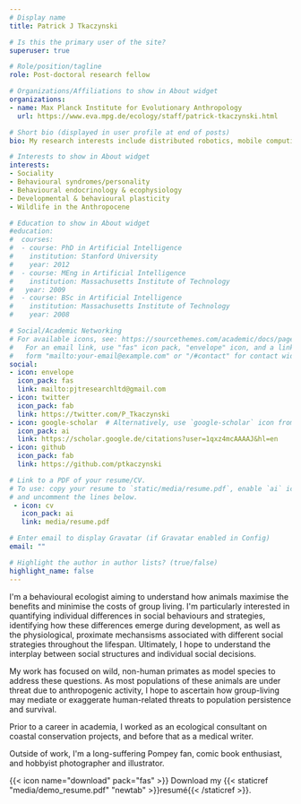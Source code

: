 ```yaml
---
# Display name
title: Patrick J Tkaczynski

# Is this the primary user of the site?
superuser: true

# Role/position/tagline
role: Post-doctoral research fellow

# Organizations/Affiliations to show in About widget
organizations:
- name: Max Planck Institute for Evolutionary Anthropology
  url: https://www.eva.mpg.de/ecology/staff/patrick-tkaczynski.html

# Short bio (displayed in user profile at end of posts)
bio: My research interests include distributed robotics, mobile computing and programmable matter.

# Interests to show in About widget
interests:
- Sociality
- Behavioural syndromes/personality
- Behavioural endocrinology & ecophysiology
- Developmental & behavioural plasticity
- Wildlife in the Anthropocene

# Education to show in About widget
#education:
#  courses:
#  - course: PhD in Artificial Intelligence
#    institution: Stanford University
#    year: 2012
#  - course: MEng in Artificial Intelligence
#    institution: Massachusetts Institute of Technology
#   year: 2009
#  - course: BSc in Artificial Intelligence
#    institution: Massachusetts Institute of Technology
#    year: 2008

# Social/Academic Networking
# For available icons, see: https://sourcethemes.com/academic/docs/page-builder/#icons
#   For an email link, use "fas" icon pack, "envelope" icon, and a link in the
#   form "mailto:your-email@example.com" or "/#contact" for contact widget.
social:
- icon: envelope
  icon_pack: fas
  link: mailto:pjtresearchltd@gmail.com
- icon: twitter
  icon_pack: fab
  link: https://twitter.com/P_Tkaczynski
- icon: google-scholar  # Alternatively, use `google-scholar` icon from `ai` icon pack
  icon_pack: ai
  link: https://scholar.google.de/citations?user=1qxz4mcAAAAJ&hl=en
- icon: github
  icon_pack: fab
  link: https://github.com/ptkaczynski

# Link to a PDF of your resume/CV.
# To use: copy your resume to `static/media/resume.pdf`, enable `ai` icons in `params.toml`, 
# and uncomment the lines below.
 - icon: cv
   icon_pack: ai
   link: media/resume.pdf

# Enter email to display Gravatar (if Gravatar enabled in Config)
email: ""

# Highlight the author in author lists? (true/false)
highlight_name: false
---
```


I'm a behavioural ecologist aiming to understand how animals maximise the benefits and minimise the costs of group living. I'm particularly interested in quantifying individual differences in social behaviours and strategies, identifying how these differences emerge during development, as well as the physiological, proximate mechansisms associated with different social strategies throughout the lifespan. Ultimately, I hope to understand the interplay between social structures and individual social decisions.

My work has focused on wild, non-human primates as model species to address these questions. As most populations of these animals are under threat due to anthropogenic activity, I hope to ascertain how group-living may mediate or exaggerate human-related threats to population persistence and survival.

Prior to a career in academia, I worked as an ecological consultant on coastal conservation projects, and before that as a medical writer.

Outside of work, I'm a long-suffering Pompey fan, comic book enthusiast, and hobbyist photographer and illustrator.

{{< icon name="download" pack="fas" >}} Download my {{< staticref "media/demo_resume.pdf" "newtab" >}}resumé{{< /staticref >}}.

